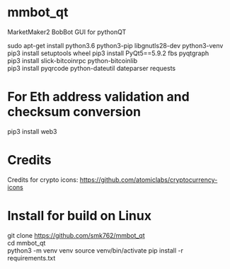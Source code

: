 # mmbot_qt
MarketMaker2 BobBot GUI for pythonQT  

sudo apt-get install python3.6 python3-pip libgnutls28-dev python3-venv
pip3 install setuptools wheel 
pip3 install PyQt5==5.9.2 fbs pyqtgraph   
pip3 install slick-bitcoinrpc python-bitcoinlib   
pip3 install pyqrcode python-dateutil dateparser requests

# For Eth address validation and checksum conversion
pip3 install web3

# Credits
Credits for crypto icons: https://github.com/atomiclabs/cryptocurrency-icons 


# Install for build on Linux
git clone https://github.com/smk762/mmbot_qt  
cd mmbot_qt  
python3 -m venv venv 
source venv/bin/activate
pip install -r requirements.txt
